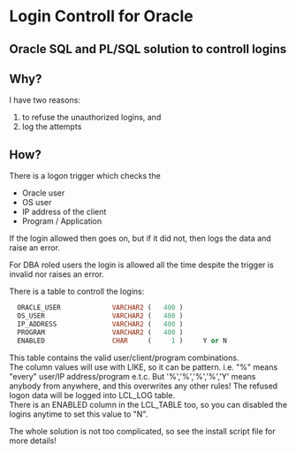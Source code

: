 # Login Controll for Oracle

## Oracle SQL and PL/SQL solution to controll logins

## Why?
I have two reasons:

1. to refuse the unauthorized logins, and
2. log the attempts


## How?

There is a logon trigger which checks the
 * Oracle user
 * OS user
 * IP address of the client
 * Program / Application

If the login allowed then goes on, but if it did not, then logs the data and raise an error.

For DBA roled users the login is allowed all the time despite the trigger is invalid nor raises an error.

There is a table to controll the logins:
```sql
  ORACLE_USER             VARCHAR2 (   400 )
  OS_USER                 VARCHAR2 (   400 )
  IP_ADDRESS              VARCHAR2 (   400 )
  PROGRAM                 VARCHAR2 (   400 )
  ENABLED                 CHAR     (     1 )     Y or N
```
This table contains the valid user/client/program combinations.<br>
The column values will use with LIKE, so it can be pattern.
i.e. "%" means "every" user/IP address/program e.t.c.
But '%','%','%','%','Y' means anybody from anywhere, and this overwrites any other rules!
The refused logon data will be logged into LCL_LOG table.<br>
There is an ENABLED column in the LCL_TABLE too, so you can disabled the logins anytime to set this value to "N".


The whole solution is not too complicated, so see the install script file for more details!

